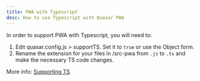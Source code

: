 ```yaml
---
title: PWA with Typescript
desc: How to use Typescript with Quasar PWA
---
```


In order to support PWA with Typescript, you will need to:

1. Edit quasar.config.js > supportTS. Set it to `true` or use the Object form.
2. Rename the extension for your files in /src-pwa from `.js` to `.ts` and make the necessary TS code changes.

More info: [Supporting TS](/quasar-cli-vite/supporting-ts)
